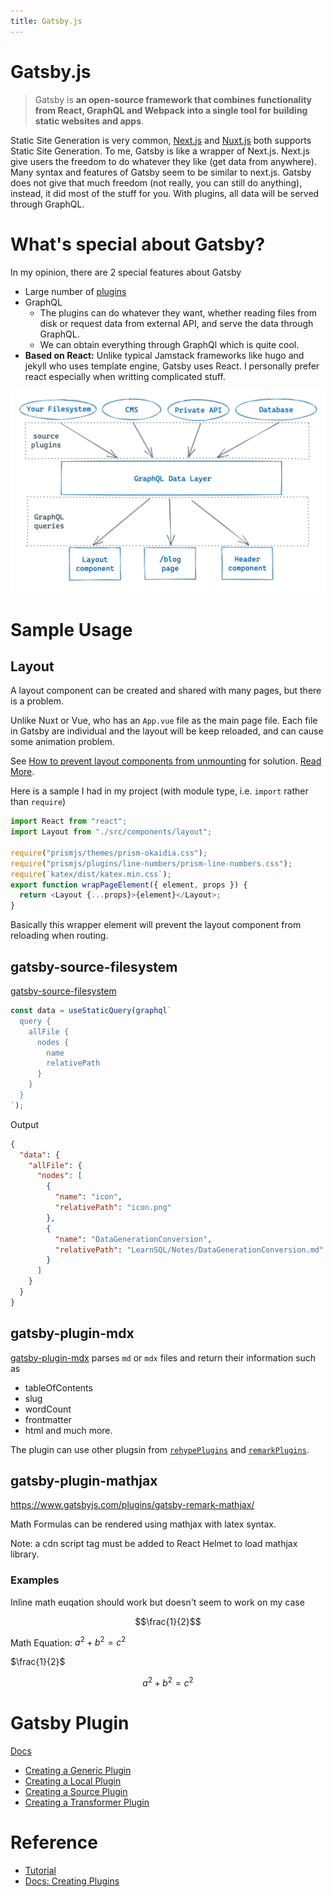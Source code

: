 ```yaml
---
title: Gatsby.js
---
```


# Gatsby.js

> Gatsby is **an open-source framework that combines functionality from React, GraphQL and Webpack into a single tool for building static websites and apps**.

Static Site Generation is very common, [Next.js](../framework/Nextjs/Intro.md) and [Nuxt.js](../framework/Nuxtjs/Intro.md) both supports Static Site Generation.
To me, Gatsby is like a wrapper of Next.js. Next.js give users the freedom to do whatever they like (get data from anywhere). Many syntax and features of Gatsby seem to be similar to next.js. Gatsby does not give that much freedom (not really, you can still do anything), instead, it did most of the stuff for you. With plugins, all data will be served through GraphQL.

# What's special about Gatsby?

In my opinion, there are 2 special features about Gatsby

- Large number of [plugins](https://www.gatsbyjs.com/plugins)
- GraphQL
  - The plugins can do whatever they want, whether reading files from disk or request data from external API, and serve the data through GraphQL.
  - We can obtain everything through GraphQl which is quite cool.
- **Based on React:** Unlike typical Jamstack frameworks like hugo and jekyll who uses template engine, Gatsby uses React. I personally prefer react especially when writting complicated stuff.

![gatsby-graphql-illustration](./attachments/gatsby-graphql-illustration.png)

# Sample Usage

## Layout

A layout component can be created and shared with many pages, but there is a problem.

Unlike Nuxt or Vue, who has an `App.vue` file as the main page file. Each file in Gatsby are individual and the layout will be keep reloaded, and can cause some animation problem.

See [How to prevent layout components from unmounting](https://www.gatsbyjs.com/docs/how-to/routing/layout-components/#how-to-prevent-layout-components-from-unmounting) for solution. [Read More](https://www.gatsbyjs.com/docs/reference/config-files/gatsby-browser/#wrapPageElement).

Here is a sample I had in my project (with module type, i.e. `import` rather than `require`)

```js
import React from "react";
import Layout from "./src/components/layout";

require("prismjs/themes/prism-okaidia.css");
require("prismjs/plugins/line-numbers/prism-line-numbers.css");
require(`katex/dist/katex.min.css`);
export function wrapPageElement({ element, props }) {
  return <Layout {...props}>{element}</Layout>;
}
```

Basically this wrapper element will prevent the layout component from reloading when routing.

## gatsby-source-filesystem

[gatsby-source-filesystem](https://www.gatsbyjs.com/plugins/gatsby-source-filesystem/?=source)

```jsx
const data = useStaticQuery(graphql`
  query {
    allFile {
      nodes {
        name
        relativePath
      }
    }
  }
`);
```

Output

```json
{
  "data": {
    "allFile": {
      "nodes": [
        {
          "name": "icon",
          "relativePath": "icon.png"
        },
        {
          "name": "DataGenerationConversion",
          "relativePath": "LearnSQL/Notes/DataGenerationConversion.md"
        }
      ]
    }
  }
}
```

## gatsby-plugin-mdx

[gatsby-plugin-mdx](https://www.gatsbyjs.com/plugins/gatsby-plugin-mdx/) parses `md` or `mdx` files and return their information such as

- tableOfContents
- slug
- wordCount
- frontmatter
- html
  and much more.

The plugin can use other plugsin from [`rehypePlugins`](https://www.gatsbyjs.com/plugins/gatsby-plugin-mdx/#rehype-plugins) and [`remarkPlugins`](https://www.gatsbyjs.com/plugins/gatsby-plugin-mdx/#remark-plugins).

## gatsby-plugin-mathjax

https://www.gatsbyjs.com/plugins/gatsby-remark-mathjax/

Math Formulas can be rendered using mathjax with latex syntax.

Note: a cdn script tag must be added to React Helmet to load mathjax library.

### Examples

Inline math euqation should work but doesn't seem to work on my case

$$\frac{1}{2}$$

Math Equation: $a^2 + b^2 = c^2$

$\frac{1}{2}$

$$
a^2 + b^2 = c^2
$$

# Gatsby Plugin

[Docs](https://www.gatsbyjs.com/docs/creating-plugins/)

- [Creating a Generic Plugin](https://www.gatsbyjs.com/docs/creating-a-generic-plugin/)
- [Creating a Local Plugin](https://www.gatsbyjs.com/docs/creating-a-local-plugin/)
- [Creating a Source Plugin](https://www.gatsbyjs.com/docs/creating-a-source-plugin/)
- [Creating a Transformer Plugin](https://www.gatsbyjs.com/docs/creating-a-transformer-plugin/)

# Reference

- [Tutorial](https://github.com/gatsbyjs/tutorial-example)
- [Docs: Creating Plugins](https://www.gatsbyjs.com/docs/creating-plugins/)

